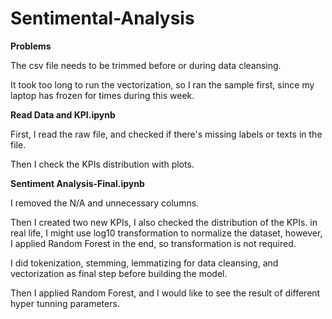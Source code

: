 # Sentimental-Analysis

<p><b>Problems</b></p>
<p>The csv file needs to be trimmed before or during data cleansing.</p>
<p>It took too long to run the vectorization, so I ran the sample first, since my laptop has frozen for times during this week.</p>


<p><b>Read Data and KPI.ipynb</b></p>
<p>First, I read the raw file, and checked if there's missing labels or texts in the file.</p>
<p>Then I check the KPIs distribution with plots.</p>


<p><b>Sentiment Analysis-Final.ipynb</b></p>
<p>I removed the N/A and unnecessary columns. </p>
<p>Then I created two new KPIs, I also checked the distribution of the KPIs. in real life, I might use log10 transformation to normalize the dataset, however, I applied Random Forest in the end, so transformation is not required.</p>
<p>I did tokenization, stemming, lemmatizing for data cleansing, and vectorization as final step before building the model.</p>
<p>Then I applied Random Forest, and I would like to see the result of different hyper tunning parameters.</p>
